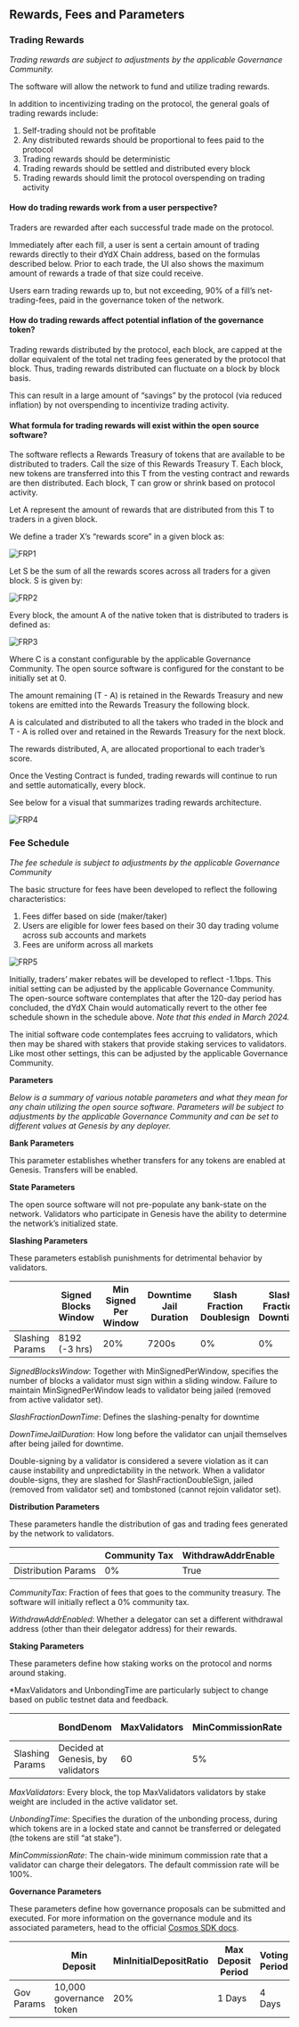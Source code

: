## Rewards, Fees and Parameters

### Trading Rewards
_Trading rewards are subject to adjustments by the applicable Governance Community._

The software will allow the network to fund and utilize trading rewards. 

In addition to incentivizing trading on the protocol, the general goals of trading rewards include: 

1. Self-trading should not be profitable 
2. Any distributed rewards should be proportional to fees paid to the protocol
3. Trading rewards should be deterministic
4. Trading rewards should be settled and distributed every block 
5. Trading rewards should limit the protocol overspending on trading activity

#### How do trading rewards work from a user perspective? 

Traders are rewarded after each successful trade made on the protocol.

Immediately after each fill, a user is sent a certain amount of trading rewards directly to their dYdX Chain address, based on the formulas described below. Prior to each trade, the UI also shows the maximum amount of rewards a trade of that size could receive.

Users earn trading rewards up to, but not exceeding, 90% of a fill’s net-trading-fees, paid in the governance token of the network.

#### How do trading rewards affect potential inflation of the governance token? 

Trading rewards distributed by the protocol, each block, are capped at the dollar equivalent of the total net trading fees generated by the protocol that block. Thus, trading rewards distributed can fluctuate on a block by block basis. 

This can result in a large amount of “savings” by the protocol (via reduced inflation) by not overspending to incentivize trading activity.

#### What formula for trading rewards will exist within the open source software? 

The software reflects a Rewards Treasury of tokens that are available to be distributed to traders. Call the size of this Rewards Treasury T. Each block, new tokens are transferred into this T from the vesting contract and rewards are then distributed. Each block, T can grow or shrink based on protocol activity. 

Let A represent the amount of rewards that are distributed from this T to traders in a given block.

We define a trader X’s “rewards score” in a given block as:

![FRP1](https://github.com/dydxprotocol/v4-documentation/blob/TG---Binary-Upgrade%2C-Interpret-Data%2C-Fees-Rewards-Parameters/artifacts/FRP1.png)

Let S be the sum of all the rewards scores across all traders for a given block. S is given by:

![FRP2](https://github.com/dydxprotocol/v4-documentation/blob/TG---Binary-Upgrade%2C-Interpret-Data%2C-Fees-Rewards-Parameters/artifacts/FRP2.png)

Every block, the amount A of the native token that is distributed to traders is defined as:

![FRP3](https://github.com/dydxprotocol/v4-documentation/blob/TG---Binary-Upgrade%2C-Interpret-Data%2C-Fees-Rewards-Parameters/artifacts/FRP3.png)

Where C is a constant configurable by the applicable Governance Community. The open source software is configured for the constant to be initially set at 0. 

The amount remaining (T - A) is retained in the Rewards Treasury and new tokens are emitted into the Rewards Treasury the following block.

A is calculated and distributed to all the takers who traded in the block and T - A is rolled over and retained in the Rewards Treasury for the next block.

The rewards distributed, A, are allocated proportional to each trader’s score. 

Once the Vesting Contract is funded, trading rewards will continue to run and settle automatically, every block.   

See below for a visual that summarizes trading rewards architecture.

![FRP4](https://github.com/dydxprotocol/v4-documentation/blob/TG---Binary-Upgrade%2C-Interpret-Data%2C-Fees-Rewards-Parameters/artifacts/FRP4.png)

### Fee Schedule
_The fee schedule is subject to adjustments by the applicable Governance Community_

The basic structure for fees have been developed to reflect the following characteristics:

1. Fees differ based on side (maker/taker)
2. Users are eligible for lower fees based on their 30 day trading volume across sub accounts and markets
3. Fees are uniform across all markets

![FRP5](https://github.com/dydxprotocol/v4-documentation/blob/TG---Binary-Upgrade%2C-Interpret-Data%2C-Fees-Rewards-Parameters/artifacts/FRP5.png)

Initially, traders’ maker rebates will be developed to reflect -1.1bps. This initial setting can be adjusted by the applicable Governance Community.  The open-source software contemplates that after the 120-day period has concluded, the dYdX Chain would automatically revert to the other fee schedule shown in the schedule above. _Note that this ended in March 2024._

The initial software code contemplates fees accruing to validators, which then may be shared with stakers that provide staking services to validators. Like most other settings, this can be adjusted by the applicable Governance Community.

**Parameters**

_Below is a summary of various notable parameters and what they mean for any chain utilizing the open source software. Parameters will be subject to adjustments by the applicable Governance Community and can be set to different values at Genesis by any deployer._

**Bank Parameters**

This parameter establishes whether transfers for any tokens are enabled at Genesis. Transfers will be enabled. 

**State Parameters**

The open source software will not pre-populate any bank-state on the network. Validators who participate in Genesis have the ability to determine the network’s initialized state. 

**Slashing Parameters**

These parameters establish punishments for detrimental behavior by validators.

|            | Signed Blocks Window | Min Signed Per Window | Downtime Jail Duration | Slash Fraction Doublesign | Slash Fraction Downtime |                         
|------------------|-------- |------------|---------------|---------------|----------------|
| Slashing Params  | 8192 (-3 hrs)| 20%        | 7200s         | 0%            | 0%             |

_SignedBlocksWindow_: Together with MinSignedPerWindow, specifies the number of blocks a validator must sign within a sliding window. Failure to maintain MinSignedPerWindow leads to validator being jailed (removed from active validator set). 

_SlashFractionDownTime_: Defines the slashing-penalty for downtime 

_DownTimeJailDuration_: How long before the validator can unjail themselves after being jailed for downtime.

Double-signing by a validator is considered a severe violation as it can cause instability and unpredictability in the network. When a validator double-signs, they are slashed for SlashFractionDoubleSign, jailed (removed from validator set) and tombstoned (cannot rejoin validator set). 

**Distribution Parameters**

These parameters handle the  distribution of gas and trading fees generated by the network to validators. 

|                  | Community Tax | WithdrawAddrEnable |                         
|------------------|-------- |------------|
| Distribution Params  | 0% | True        |     

_CommunityTax_: Fraction of fees that goes to the community treasury. The software will initially reflect a 0% community tax.

_WithdrawAddrEnabled_: Whether a delegator can set a different withdrawal address (other than their delegator address) for their rewards.

**Staking Parameters**

These parameters define how staking works on the protocol and norms around staking.

*MaxValidators and UnbondingTime are particularly subject to change based on public testnet data and feedback. 

|                  | BondDenom | MaxValidators | MinCommissionRate | Unbonding Time |                          
|------------------|-------- |------------|---------------|---------------|
| Slashing Params  | Decided at Genesis, by validators | 60  | 5%         | 30 days | 

_MaxValidators_: Every block, the top MaxValidators validators by stake weight are included in the active validator set.

_UnbondingTime_: Specifies the duration of the unbonding process, during which tokens are in a locked state and cannot be transferred or delegated (the tokens are still “at stake”).

_MinCommissionRate_: The chain-wide minimum commission rate that a validator can charge their delegators. The default commission rate will be 100%.

**Governance Parameters**

These parameters define how governance proposals can be submitted and executed. For more information on the governance module and its associated parameters, head to the official [Cosmos SDK docs](https://docs.cosmos.network/v0.47/modules/gov#parameters).

|                  | Min Deposit | MinInitialDepositRatio | Max Deposit Period | Voting Period | Quorum | Threshold | Veto |                          
|------------------|-------- |------------|---------------|---------------|----------------|--|--|
| Gov Params  | 10,000 governance token | 20%  | 1 Days  | 4 Days | 33.4%   | 50% | 33.4% |


